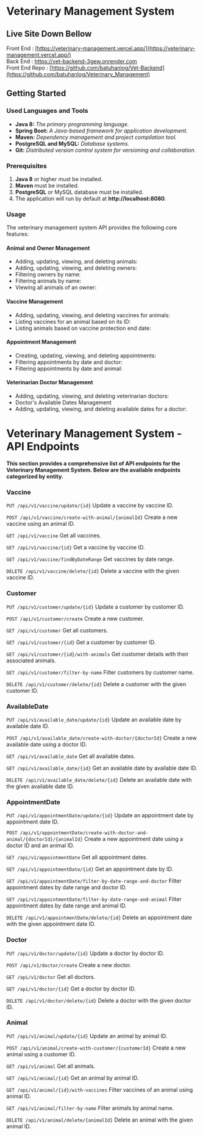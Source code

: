 # **Veterinary Management System**

## **Live Site Down Bellow**

Front End : [https://veterinary-management.vercel.app/](https://veterinary-management.vercel.app/) <br/>
Back End : https://vet-backend-3gew.onrender.com<br/>
Front End Repo : [https://github.com/batuhanlog/Vet-Backend](https://github.com/batuhanlog/Veterinary_Management)

## **Getting Started**

### Used Languages and Tools
- **Java 8:** _The primary programming language._
- **Spring Boot:** _A Java-based framework for application development._
- **Maven:** _Dependency management and project compilation tool._
- **PostgreSQL and MySQL:** _Database systems._
- **Git:** _Distributed version control system for versioning and collaboration._

### **Prerequisites**

1. **Java 8** or higher must be installed.
2. **Maven** must be installed.
3. **PostgreSQL** or MySQL database must be installed.
4. The application will run by default at **http://localhost:8080**.

### **Usage**

The veterinary management system API provides the following core features:

#### **Animal and Owner Management**

* Adding, updating, viewing, and deleting animals:
* Adding, updating, viewing, and deleting owners:
* Filtering owners by name:
* Filtering animals by name:
* Viewing all animals of an owner:

#### **Vaccine Management**

* Adding, updating, viewing, and deleting vaccines for animals:
* Listing vaccines for an animal based on its ID:
* Listing animals based on vaccine protection end date:

#### **Appointment Management**

* Creating, updating, viewing, and deleting appointments:
* Filtering appointments by date and doctor:
* Filtering appointments by date and animal:

#### **Veterinarian Doctor Management**

* Adding, updating, viewing, and deleting veterinarian doctors:
* Doctor's Available Dates Management
* Adding, updating, viewing, and deleting available dates for a doctor:


# Veterinary Management System - API Endpoints

**This section provides a comprehensive list of API endpoints for the Veterinary Management System. Below are the available endpoints categorized by entity.**

### Vaccine

`PUT /api/v1/vaccine/update/{id}`
Update a vaccine by vaccine ID.

`POST /api/v1/vaccine/create-with-animal/{animalId}`
Create a new vaccine using an animal ID.

`GET /api/v1/vaccine`
Get all vaccines.

`GET /api/v1/vaccine/{id}`
Get a vaccine by vaccine ID.

`GET /api/v1/vaccine/findByDateRange`
Get vaccines by date range.

`DELETE /api/v1/vaccine/delete/{id}`
Delete a vaccine with the given vaccine ID.

### Customer

`PUT /api/v1/customer/update/{id}`
Update a customer by customer ID.

`POST /api/v1/customer/create`
Create a new customer.

`GET /api/v1/customer`
Get all customers.

`GET /api/v1/customer/{id}`
Get a customer by customer ID.

`GET /api/v1/customer/{id}/with-animals`
Get customer details with their associated animals.

`GET /api/v1/customer/filter-by-name`
Filter customers by customer name.

`DELETE /api/v1/customer/delete/{id}`
Delete a customer with the given customer ID.

### AvailableDate

`PUT /api/v1/available_date/update/{id}`
Update an available date by available date ID.

`POST /api/v1/available_date/create-with-doctor/{doctorId}`
Create a new available date using a doctor ID.

`GET /api/v1/available_date`
Get all available dates.

`GET /api/v1/available_date/{id}`
Get an available date by available date ID.

`DELETE /api/v1/available_date/delete/{id}`
Delete an available date with the given available date ID.

### AppointmentDate

`PUT /api/v1/appointmentDate/update/{id}`
Update an appointment date by appointment date ID.

`POST /api/v1/appointmentDate/create-with-doctor-and-animal/{doctorId}/{animalId}`
Create a new appointment date using a doctor ID and an animal ID.

`GET /api/v1/appointmentDate`
Get all appointment dates.

`GET /api/v1/appointmentDate/{id}`
Get an appointment date by ID.

`GET /api/v1/appointmentDate/filter-by-date-range-and-doctor`
Filter appointment dates by date range and doctor ID.

`GET /api/v1/appointmentDate/filter-by-date-range-and-animal`
Filter appointment dates by date range and animal ID.

`DELETE /api/v1/appointmentDate/delete/{id}`
Delete an appointment date with the given appointment date ID.

### Doctor

`PUT /api/v1/doctor/update/{id}`
Update a doctor by doctor ID.

`POST /api/v1/doctor/create`
Create a new doctor.

`GET /api/v1/doctor`
Get all doctors.

`GET /api/v1/doctor/{id}`
Get a doctor by doctor ID.

`DELETE /api/v1/doctor/delete/{id}`
Delete a doctor with the given doctor ID.

### Animal

`PUT /api/v1/animal/update/{id}`
Update an animal by animal ID.

`POST /api/v1/animal/create-with-customer/{customerId}`
Create a new animal using a customer ID.

`GET /api/v1/animal`
Get all animals.

`GET /api/v1/animal/{id}`
Get an animal by animal ID.

`GET /api/v1/animal/{id}/with-vaccines`
Filter vaccines of an animal using animal ID.

`GET /api/v1/animal/filter-by-name`
Filter animals by animal name.

`DELETE /api/v1/animal/delete/{animalId}`
Delete an animal with the given animal ID.
